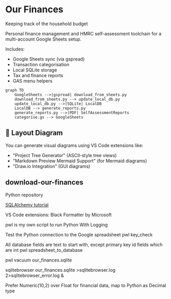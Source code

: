 # Our Finances

Keeping track of the household budget

Personal finance management and HMRC self-assessment toolchain for a multi-account Google Sheets setup.

Includes:

- Google Sheets sync (via gspread)
- Transaction categorisation
- Local SQLite storage
- Tax and finance reports
- GAS menu helpers

```mermaid
graph TD
    GoogleSheets -->|gspread| download_from_sheets.py
    download_from_sheets.py --> update_local_db.py
    update_local_db.py -->|SQLite| LocalDB
    LocalDB --> generate_reports.py
    generate_reports.py -->|PDF| SelfAssessmentReports
    categorise.gs --> GoogleSheets

```

## 🧩 Layout Diagram

You can generate visual diagrams using VS Code extensions like:

- "Project Tree Generator" (ASCII-style tree views)
- "Markdown Preview Mermaid Support" (for Mermaid diagrams)
- "Draw.io Integration" (GUI diagrams)

## download-our-finances

Python repository

[SQLAlchemy tutorial](https://docs.sqlalchemy.org/en/20/tutorial/metadata.html)

VS Code extensions:
Black Formatter by Microsoft

pwl is my own script to run Python With Logging

Test the Python connection to the Google spreadsheet
pwl key_check

All database fields are text to start with, except primary key id fields which are int
pwl spreadsheet_to_database

pwl vacuum our_finances.sqlite

sqlitebrowser our_finances.sqlite >sqlitebrowser.log 2>sqlitebrowser_error.log &

Prefer Numeric(10,2) over Float for financial data, map to Python as Decimal type
